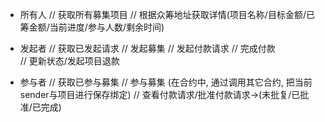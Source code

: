 - 所有人
    // 获取所有募集项目 
    // 根据众筹地址获取详情(项目名称/目标金额/已筹金额/当前进度/参与人数/剩余时间) 

- 发起者
    // 获取已发起请求 
    // 发起募集 
    // 发起付款请求 
    // 完成付款  
    // 更新状态/发起项目退款  

- 参与者
    // 获取已参与募集 
    // 参与募集 (在合约中, 通过调用其它合约, 把当前sender与项目进行保存绑定)
    // 查看付款请求/批准付款请求->(未批复/已批准/已完成)

